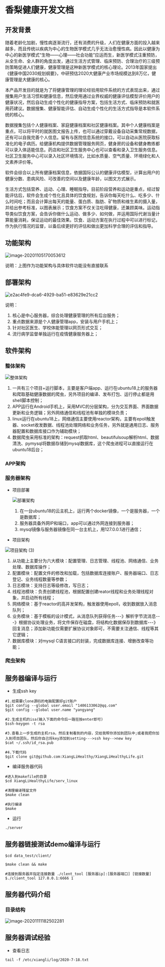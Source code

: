 #                                  香梨健康开发文档                                                                                          



## 开发背景

​         随着老龄化加剧，慢性病逐渐流行，还有消费的升级，人们在健康方面的投入越来越多，而且传统以疾病为中心的生物医学模式几乎无法治愈慢性病。因此以健康为中心的新医学模式“生物——心理——社会功能”应运而生，新医学模式注重预防，从全生命、全人群的角度出发，通过生活方式管理、临床预防、合理治疗的三级预防策略促进人们健康，健康管理是这种新医学模式的核心理论。2013年国家提出《健康中国2030规划纲要》，中研预估2020大健康产业市场规模达到8万亿，健康管理是大健康的核心。

​       本产品开发目的就是为了将健康管理的理论经验用软件系统的方式表现出来，通过搜集用户生活习惯和健康信息，然后使用通过业界权威的健康评估模型评价用户的健康状况，然后自动生成个性化的健康指导方案，包括生活方式、临床预防和就医用药建议。数据搜集、健康智能评估、自动生成个性化的生活方式指导是本软件系统的核心。

​       数据搜集包括个人健康档案、家庭健康档案和社区健康档案。其中个人健康档案是重点，可以将平时的就医图文报告上传，也可以通过穿戴设备自动采集常规数据，还有可以自我完善个人信息。留有与医院信息系统的接口，可以自动从医院获取标准化的电子病历。给健康机构提供数据管理服务网页，健身房的设备和健身教练都可以录入体适能信息。药店和社区卫生服务中心也可以查看和录入卫生服务信息。社区卫生服务中心可以录入社区环境情况，比如水质量、空气质量、环境绿化和人文素养评价等。

​        软件会综合以上所有健康档案信息，依据国际公认的健康评估模型，计算出用户的健康分数、患病风险、可改善的空间以及健康年龄，以图文方式展示。      

​        生活方式包括营养、运动、心理、睡眠指导。目前阶段营养和运动是重点，经过智能评估后，软件会生成个性化且具体的饮食规划，告诉你每天吃什么、吃多少、什么时间吃；而且会计算出每天的能量、蛋白质、脂肪、矿物质和维生素的摄入量，并给出参考标准，以图表展示；饮食方案不仅关注吃得健康，还兼顾美味。运动指导类似饮食方案，会告诉你做什么运动、做多少、如何做，并运用国际代谢当量计算能量消耗，保证运动的最佳效果。饮食、运动方案在执行过程中可以进行标记，作为执行情况的监督，以备后续更好的评估和做出更加科学合理的评估和指导。



## 功能架构

![image-20201105170053612](./picture/image-20201105170053612.png)

说明：上图作为功能架构与具体软件功能没有直接联系



## 部署架构

![e2ac4fe9-dca6-4929-ba51-e83629e21cc2](./picture/e2ac4fe9-dca6-4929-ba51-e83629e21cc2.png)

说明：

1. 核心是中心服务器，综合处理健康管理的所有后台服务；
2. 重点数据来源是个人健康管理app，安装与用户手机上；
3. 针对社区医生、学校体能管理以网页形式交互；
4. 流行病学监督单独运行在疫情健康服务器上；



## 软件架构

### 整体架构

![整体架构](./picture/整体架构.png)

1. 一共有三个项目+运行脚本，主要是客户端app、运行在ubuntu18上的服务器和爬取基础健康数据的爬虫，另外项目的编译、发布打包、运行停止都是用shell脚本控制；
2. APP运行在Android手机上，采用MVC的分层架构，分为交互界面、界面数据更新和业务逻辑；另外网络通信和线程池有单独的模块负责；
3. linux运行在ubuntu18上，网络通信主要使用reactor架构，主要有epoll触发器、socket收发数据、线程池处理网络和业务任务，另外就是通用日志、服务器配置和数据库接口作为辅助模块；
4. 数据爬虫采用标准的架构：request抓取html、beautifulsoup解析html、数据清洗、pymysql将数据存储到mysql数据库，这个爬虫进程可以直接运行在ubuntu18后台；





### APP架构





### 服务器架构

- 项目部署

  ![部署架构](./picture/部署架构.png)

  1. 在一台ubuntu18的云主机上，运行两个docker镜像，一个是服务器，一个是数据库；
  2. 服务器具备外网IP和端口，app可以通过外网连接到服务器；
  3. mysql镜像与服务器镜像在同一台主机上，用127.0.0.1进行通信；



- 项目架构

![项目架构 (3)](./picture/项目架构.png)

1. 从功能上主要分为六大模块：配置管理、日志管理、线程池、网络通信、业务处理、数据库操作；
2. 配置模块：配置文件的修改和加载，包括数据库连接账户、服务器端口、日志登记、业务线程数量等参数；
3. 日志模块：支持日志等级修改，写日志；
4. 线程池模块：负责创建线程池，根据配置创建reator线程和业务处理线程对象，并启动所有线程；
5. 网络模块：基于reactor的高并发架构，触发器使用epoll，收到数据放入消息队列；
6. 业务模块：基于模板的设计模式，从消息队列获得任务---》解析字节流消息---》根据协议处理业务，将文件保存在磁盘，将结构化数据保存到数据库---》回复消息；添加新功能仅需要扩展协议对象即可，不需要关注通信、线程等其它逻辑；
7. 数据库模块：对mysql C语言接口的封装，完成数据库连接、增删改查等功能；

### 爬虫架构



## 服务器编译与运行

- 生成ssh key

```shell
#1.给需要clone源码的电脑配置好git账户
$git config --global user.email "1406133062@qq.com"
$git config --global user.name "yangyang"

#2.生成主机的isa(输入下面的命令后一路狂按enter即可)
$ssh-keygen -t rsa

#3.查看上一步生成的主机rsa，然后复制看到的内容，交给我帮你添加到团队中;或者我把你加入到项目团队，然后你自己将key添加到setting--->ssh key-->new key
$cat ~/.ssh/id_rsa.pub

#4.下载代码
$git clone git@github.com:XiangLiHealthy/XiangLiHealthyLife.git
```

- 编译服务器代码

```shell
#进入到makefile的目录
$cd XiangLiHealthyLife/serv_linux

#清理编译残留文件
$make clean

#执行编译
$make
```

- 运行

```shell
./server
```

## 服务器链接测试demo编译与运行

```shell
$cd data_test/client/

$make clean && make

#连接到服务器并指定连接数量 ./clent_tool [服务器ip]:[服务器端口] [链接数量]
$./client_tool 127.0.0.1:6666 1
```



## 服务器代码介绍

### 目录结构

![image-20201111182502281](./picture/image-20201111182502281.png)

##  服务器调试经验

- 查看日志

```shell
tail -f /etc/xiangli/log/2020-7-18.txt 
```



